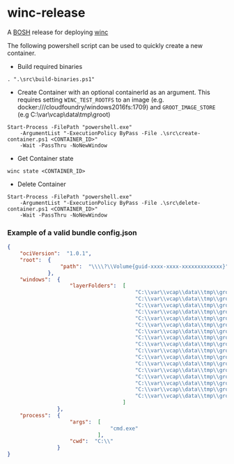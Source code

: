 # winc-release

A [BOSH](http://docs.cloudfoundry.org/bosh/) release for deploying [winc](https://github.com/cloudfoundry-incubator/winc)

The following powershell script can be used to quickly create a new container.

  

- Build required binaries

```
. ".\src\build-binaries.ps1"
```
 
  

- Create Container with an optional containerId as an argument. This requires
  setting `WINC_TEST_ROOTFS` to an image (e.g. docker:///cloudfoundry/windows2016fs:1709)
  and `GROOT_IMAGE_STORE` (e.g  C:\var\vcap\data\tmp\groot)

```
Start-Process -FilePath "powershell.exe" 
    -ArgumentList "-ExecutionPolicy ByPass -File .\src\create-container.ps1 <CONTAINER_ID>" 
    -Wait -PassThru -NoNewWindow
```
 
  

- Get Container state

```
winc state <CONTAINER_ID>
```
 
  

- Delete Container

```
Start-Process -FilePath "powershell.exe" 
    -ArgumentList "-ExecutionPolicy ByPass -File .\src\delete-container.ps1 <CONTAINER_ID>" 
    -Wait -PassThru -NoNewWindow
```
 
  

### Example of a valid bundle config.json

```json
{
    "ociVersion":  "1.0.1",
    "root":  {
                 "path":  "\\\\?\\Volume{guid-xxxx-xxxx-xxxxxxxxxxxxx}"
             },
    "windows":  {
                    "layerFolders":  [
                                         "C:\\var\\vcap\\data\\tmp\\groot\\layers\\f82e8fd6c1bda2ae36ceb2afb2e0409df96e6df222292be0b1f0d640e48866d7",
                                         "C:\\var\\vcap\\data\\tmp\\groot\\layers\\a309612b6f18bfdf87903c9883c8fc80d64c2b12c7534aa152ea78ed5531a109",
                                         "C:\\var\\vcap\\data\\tmp\\groot\\layers\\92d12c77256f2e2b1ba06fc555b8ce646d52f6724c6a2ccdd087ec61f97eca52",
                                         "C:\\var\\vcap\\data\\tmp\\groot\\layers\\24fa73e119d11892604bf15d535cc262f789caefe2b4eb73ecdecdfadbcb5dfd",
                                         "C:\\var\\vcap\\data\\tmp\\groot\\layers\\8c4e9386e5f820a16945016b44e5eadf86e28cbdd549a5a829a9099351dbe6b9",
                                         "C:\\var\\vcap\\data\\tmp\\groot\\layers\\c06248d0c17e70293b337f922f213174c23aeaead167366969e96459802fe19b",
                                         "C:\\var\\vcap\\data\\tmp\\groot\\layers\\10f873275334c62e0585b06945b658562a8e47ee535f676ae771083641e76675",
                                         "C:\\var\\vcap\\data\\tmp\\groot\\layers\\9f9d3aa1710f1156511583a384084b86f84dddaea0fb469d7ed92ee6275df938",
                                         "C:\\var\\vcap\\data\\tmp\\groot\\layers\\98decb97c809a32f14906c3e0ce1855075ec52ecbbba3976bf89b1e356c1c6fa",
                                         "C:\\var\\vcap\\data\\tmp\\groot\\layers\\307ae0dad54f223433576ade735354698437584a75623392f81c30634caecae3",
                                         "C:\\var\\vcap\\data\\tmp\\groot\\layers\\c370d093fb6522636c18c5922d5c660a99c4fe604dd79461416fa08ee9ce82c6",
                                         "C:\\var\\vcap\\data\\tmp\\groot\\layers\\a9322eafb6c1653272ed0a74cc418c6186e550bf638f2e4365c9db4f24cf4a23",
                                         "C:\\var\\vcap\\data\\tmp\\groot\\layers\\9138cb865a2cef6cbd6eb8c8e330a9740aaedd34ac3ce7aa8fd89b5630a1fc5b",
                                         "C:\\var\\vcap\\data\\tmp\\groot\\layers\\44c083b23bd835b1720c35fbc0184f9f1b18e847442fd3c0f071a4c1552a2028",
                                         "C:\\var\\vcap\\data\\tmp\\groot\\layers\\11809f4d0472f7e887a0f537accb31acf7d8ec523f4d2f6ee050d93384297387",
                                         "C:\\var\\vcap\\data\\tmp\\groot\\layers\\f64ba7013aa1b4e6cc13aec71a394baf3580ccbf4f0a61e8ca24929a57ef0670",
                                         "C:\\var\\vcap\\data\\tmp\\groot\\layers\\4bfe49d7bc33014df317149be23a71dfe176f2ddd6a78977068a37973dde89d8"
                                     ]
                },
    "process":  {
                    "args":  [
                                 "cmd.exe"
                             ],
                    "cwd":  "C:\\"
                }
}
```
 

